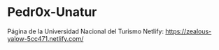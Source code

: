 # Pedr0x-Unatur
Página de la Universidad Nacional del Turismo
Netlify: https://zealous-yalow-5cc471.netlify.com/
